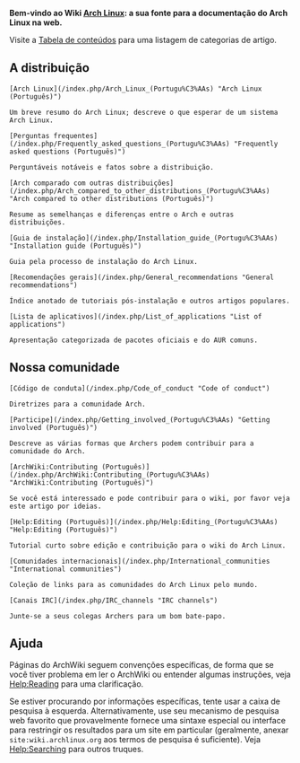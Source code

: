 **Bem-vindo ao Wiki [Arch Linux](/index.php/Arch_Linux_(Portugu%C3%AAs) "Arch Linux (Português)"): a sua fonte para a documentação do Arch Linux na web.**

Visite a [Tabela de conteúdos](/index.php/Table_of_contents "Table of contents") para uma listagem de categorias de artigo.

## A distribuição

	[Arch Linux](/index.php/Arch_Linux_(Portugu%C3%AAs) "Arch Linux (Português)")

	Um breve resumo do Arch Linux; descreve o que esperar de um sistema Arch Linux.

	[Perguntas frequentes](/index.php/Frequently_asked_questions_(Portugu%C3%AAs) "Frequently asked questions (Português)")

	Perguntáveis notáveis e fatos sobre a distribuição.

	[Arch comparado com outras distribuições](/index.php/Arch_compared_to_other_distributions_(Portugu%C3%AAs) "Arch compared to other distributions (Português)")

	Resume as semelhanças e diferenças entre o Arch e outras distribuições.

	[Guia de instalação](/index.php/Installation_guide_(Portugu%C3%AAs) "Installation guide (Português)")

	Guia pela processo de instalação do Arch Linux.

	[Recomendações gerais](/index.php/General_recommendations "General recommendations")

	Índice anotado de tutoriais pós-instalação e outros artigos populares.

	[Lista de aplicativos](/index.php/List_of_applications "List of applications")

	Apresentação categorizada de pacotes oficiais e do AUR comuns.

## Nossa comunidade

	[Código de conduta](/index.php/Code_of_conduct "Code of conduct")

	Diretrizes para a comunidade Arch.

	[Participe](/index.php/Getting_involved_(Portugu%C3%AAs) "Getting involved (Português)")

	Descreve as várias formas que Archers podem contribuir para a comunidade do Arch.

	[ArchWiki:Contributing (Português)](/index.php/ArchWiki:Contributing_(Portugu%C3%AAs) "ArchWiki:Contributing (Português)")

	Se você está interessado e pode contribuir para o wiki, por favor veja este artigo por ideias.

	[Help:Editing (Português)](/index.php/Help:Editing_(Portugu%C3%AAs) "Help:Editing (Português)")

	Tutorial curto sobre edição e contribuição para o wiki do Arch Linux.

	[Comunidades internacionais](/index.php/International_communities "International communities")

	Coleção de links para as comunidades do Arch Linux pelo mundo.

	[Canais IRC](/index.php/IRC_channels "IRC channels")

	Junte-se a seus colegas Archers para um bom bate-papo.

## Ajuda

Páginas do ArchWiki seguem convenções específicas, de forma que se você tiver problema em ler o ArchWiki ou entender algumas instruções, veja [Help:Reading](/index.php/Help:Reading "Help:Reading") para uma clarificação.

Se estiver procurando por informações específicas, tente usar a caixa de pesquisa à esquerda. Alternativamente, use seu mecanismo de pesquisa web favorito que provavelmente fornece uma sintaxe especial ou interface para restringir os resultados para um site em particular (geralmente, anexar `site:wiki.archlinux.org` aos termos de pesquisa é suficiente). Veja [Help:Searching](/index.php/Help:Searching "Help:Searching") para outros truques.